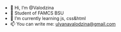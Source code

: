 - 👋 Hi, I’m @Valodzina
- 👀 Student of FAMCS BSU
- 🌱 I’m currently learning js, css&html
- 📫 You can write me: ulyanavalodzina@gmail.com

<!---
Valodzina/Valodzina is a ✨ special ✨ repository because its `README.md` (this file) appears on your GitHub profile.
You can click the Preview link to take a look at your changes.
--->
